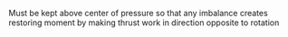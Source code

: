 Must be kept above center of pressure so that any imbalance creates restoring moment by making thrust work in direction opposite to rotation